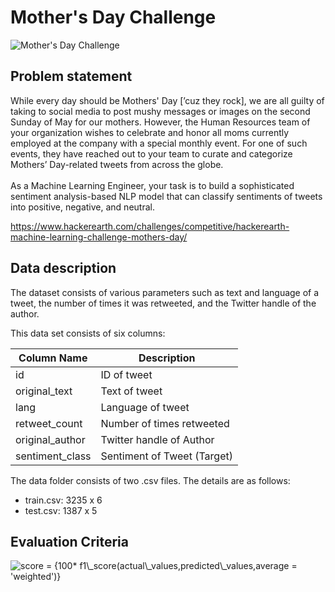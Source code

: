 <p>	
 <h1>Mother's Day Challenge</h1>	
</p>	

![Mother's Day Challenge](https://media-fastly.hackerearth.com/media/hackathon/hackerearth-machine-learning-challenge-mothers-day/images/09353cce9a-Mothers_Day_Cover.png)	

<h2>Problem statement</h2>	
While every day should be Mothers' Day [’cuz they rock], we are all guilty of taking to social media to post mushy messages or images on the second Sunday of May for our mothers. However, the Human Resources team of your organization wishes to celebrate and honor all moms currently employed at the company with a special monthly event. For one of such events, they have reached out to your team to curate and categorize Mothers’ Day-related tweets from across the globe.
<br><br>
As a Machine Learning Engineer, your task is to build a sophisticated sentiment analysis-based NLP model that can classify sentiments of tweets into positive, negative, and neutral.	
<br/>


https://www.hackerearth.com/challenges/competitive/hackerearth-machine-learning-challenge-mothers-day/

<h2>Data description</h2>	

The dataset consists of various parameters such as text and language of a tweet, the number of times it was retweeted, and the Twitter handle of the author.

This data set consists of six columns:	


| Column Name  | Description |	
| ------------- | ------------- |	
| id  | ID of tweet  |	
| original_text  | Text of tweet  |	
| lang  | Language of tweet  |	
| retweet_count  | Number of times retweeted  |	
| original_author  | Twitter handle of Author  |	
| sentiment_class	| Sentiment of Tweet (Target)| 

<p>The data folder consists of two .csv files. The details are as follows:</p>

* train.csv: 3235 x 6
* test.csv: 1387 x 5

<h2>Evaluation Criteria</h2>
<img src="https://latex.codecogs.com/gif.latex?score&space;=&space;{100*&space;f1\_score(actual\_values,predicted\_values,average&space;=&space;'weighted')}" title="score = {100* f1\_score(actual\_values,predicted\_values,average = 'weighted')}" />

